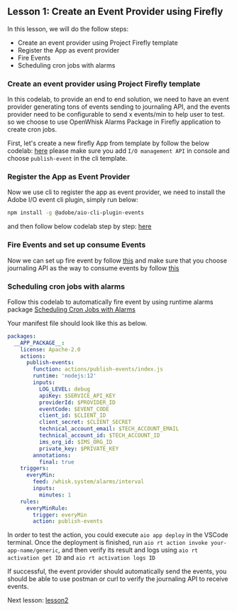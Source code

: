 ## Lesson 1: Create an Event Provider using Firefly

In this lesson, we will do the follow steps:
- Create an event provider using Project Firefly template
- Register the App as event provider 
- Fire Events
- Scheduling cron jobs with alarms

### Create an event provider using Project Firefly template
In this codelab, to provide an end to end solution, we need to have an event provider generating tons of events sending to journaling API, and the events provider need to be configurable to send x events/min to help user to test. so we choose to use OpenWhisk Alarms Package in Firefly application to create 
cron jobs. 

First, let's create a new firefly App from template by follow the below codelab:
[here](https://adobeio-codelabs-custom-events-adobedocs.project-helix.page/?src=/lessons/lesson1.html)
please make sure you add `I/O management API` in console and choose `publish-event` in the cli template. 


### Register the App as Event Provider
Now we use cli to register the app as event provider, we need to install the Adobe I/O event cli plugin, simply run below:
```bash
npm install -g @adobe/aio-cli-plugin-events
``` 
and then follow below codelab step by step:
[here](https://adobeio-codelabs-custom-events-adobedocs.project-helix.page/?src=/lessons/lesson2.html)

### Fire Events and set up consume Events 
Now we can set up fire event by follow [this](https://adobeio-codelabs-custom-events-adobedocs.project-helix.page/?src=/lessons/lesson3.html) and make sure that you choose journaling API as the way to consume events by follow [this](https://adobeio-codelabs-custom-events-adobedocs.project-helix.page/?src=/lessons/lesson4.html)

### Scheduling cron jobs with alarms
Follow this codelab to automatically fire event by using runtime alarms package [Scheduling Cron Jobs with Alarms](https://adobeio-codelabs-alarms-adobedocs.project-helix.page/?src=/README.html)

Your manifest file should look like this as below.
```yaml
packages:
  __APP_PACKAGE__:
    license: Apache-2.0
    actions:
      publish-events:
        function: actions/publish-events/index.js
        runtime: 'nodejs:12'
        inputs:
          LOG_LEVEL: debug
          apiKey: $SERVICE_API_KEY
          providerId: $PROVIDER_ID
          eventCode: $EVENT_CODE
          client_id: $CLIENT_ID
          client_secret: $CLIENT_SECRET
          technical_account_email: $TECH_ACCOUNT_EMAIL
          technical_account_id: $TECH_ACCOUNT_ID
          ims_org_id: $IMS_ORG_ID
          private_key: $PRIVATE_KEY
        annotations:
          final: true
    triggers:
      everyMin:
        feed: /whisk.system/alarms/interval
        inputs:
          minutes: 1
    rules:
      everyMinRule:
        trigger: everyMin
        action: publish-events
```

In order to test the action, you could execute `aio app deploy` in the VSCode terminal. Once the deployment is finished, run `aio rt action invoke your-app-name/generic`, and then verify its result and logs using `aio rt activation get ID` and `aio rt activation logs ID`

If successful, the event provider should automatically send the events, you should be able to use postman or curl to verify the journaling API to receive events. 

Next lesson: [lesson2](lesson2.md)
